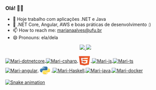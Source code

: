 ### Olá! 👋✨

- 🔭 Hoje trabalho com aplicações .NET e Java
- 🌱 .NET Core, Angular, AWS e boas práticas de desenvolvimento :)
- 📫 How to reach me: marianaalves@ufu.br 
- 😄 Pronouns: ela/dela

<div align="center">
  <a href="https://github.com/marianaalves30">
  <img height="180em" src="https://github-readme-stats.vercel.app/api?username=marianaalves30&show_icons=true&theme=dracula&include_all_commits=true&count_private=true"/>
  <img height="180em" src="https://github-readme-stats.vercel.app/api/top-langs/?username=marianaalves30&layout=compact&langs_count=8&theme=dracula"/>
</div>
  
<div style="display: inline_block"><br>
  <img align="center" alt="Mari-dotnetcore" height="30" width="40" src="https://cdn.jsdelivr.net/gh/devicons/devicon/icons/dotnetcore/dotnetcore-original.svg">
  <img align="center" alt="Mari-csharp" height="30" width="40" src="https://cdn.jsdelivr.net/gh/devicons/devicon/icons/csharp/csharp-original.svg">
  <img align="center" alt="Mari-HTML" height="30" width="40" src="https://raw.githubusercontent.com/devicons/devicon/master/icons/html5/html5-original.svg">
  <img align="center" alt="Mari-js" height="30" width="40" src="https://cdn.jsdelivr.net/gh/devicons/devicon/icons/javascript/javascript-original.svg">  
  <img align="center" alt="Mari-ts" height="30" width="40" src="https://cdn.jsdelivr.net/gh/devicons/devicon/icons/typescript/typescript-original.svg">
  <img align="center" alt="Mari-angular" height="30" width="40" src="https://cdn.jsdelivr.net/gh/devicons/devicon/icons/angularjs/angularjs-original.svg">
  <img align="center" alt="Mari-Python" height="30" width="40" src="https://raw.githubusercontent.com/devicons/devicon/master/icons/python/python-original.svg">
  <img align="center" alt="Mari-Haskell" height="30" width="40" src="https://cdn.jsdelivr.net/gh/devicons/devicon/icons/haskell/haskell-original.svg">
  <img align="center" alt="Mari-java" height="30" width="40" src="https://cdn.jsdelivr.net/gh/devicons/devicon/icons/java/java-original.svg">
  <img align="center" alt="Mari-docker" height="30" width="40" src="https://cdn.jsdelivr.net/gh/devicons/devicon/icons/docker/docker-original.svg">
</div>
  
  
<div> 
  
  ![Snake animation](https://github.com/marianaalves30/marianaalves30/blob/output/github-contribution-grid-snake.svg)
  
</div>

